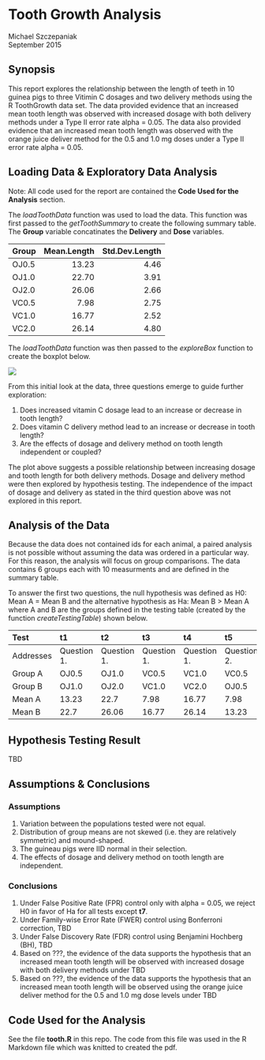 # Tooth Growth Analysis
Michael Szczepaniak  
September 2015  

## Synopsis

This report explores the relationship between the length of teeth in 10 guinea pigs to three Vitimin C dosages and two delivery methods using the R ToothGrowth data set.  The data provided evidence that an increased mean tooth length was observed with increased dosage with both delivery methods under a Type II error rate alpha = 0.05.  The data also provided evidence that an increased mean tooth length was observed with the orange juice deliver method for the 0.5 and 1.0 mg doses under a Type II error rate alpha = 0.05.

## Loading Data & Exploratory Data Analysis
Note: All code used for the report are contained the **Code Used for the Analysis** section.

The *loadToothData* function was used to load the data.  This function was first passed to the *getToothSummary* to create the following summary table.  The **Group** variable concatinates the **Delivery** and **Dose** variables.
  
<table>
<thead>
<tr class="header">
<th align="left">Group</th>
<th align="right">Mean.Length</th>
<th align="right">Std.Dev.Length</th>
</tr>
</thead>
<tbody>
<tr class="odd">
<td align="left">OJ0.5</td>
<td align="right">13.23</td>
<td align="right">4.46</td>
</tr>
<tr class="even">
<td align="left">OJ1.0</td>
<td align="right">22.70</td>
<td align="right">3.91</td>
</tr>
<tr class="odd">
<td align="left">OJ2.0</td>
<td align="right">26.06</td>
<td align="right">2.66</td>
</tr>
<tr class="even">
<td align="left">VC0.5</td>
<td align="right">7.98</td>
<td align="right">2.75</td>
</tr>
<tr class="odd">
<td align="left">VC1.0</td>
<td align="right">16.77</td>
<td align="right">2.52</td>
</tr>
<tr class="even">
<td align="left">VC2.0</td>
<td align="right">26.14</td>
<td align="right">4.80</td>
</tr>
</tbody>
</table>
  
The *loadToothData* function was then passed to the *exploreBox* function to create the boxplot below.

![](ToothDecayAnalysis_files/figure-html/unnamed-chunk-2-1.png) 
  
From this initial look at the data, three questions emerge to guide further exploration:

1. Does increased vitamin C dosage lead to an increase or decrease in tooth length?
2. Does vitamin C delivery method lead to an increase or decrease in tooth length?
3. Are the effects of dosage and delivery method on tooth length independent or coupled?

The plot above suggests a possible relationship between increasing dosage and tooth length for both delivery methods.  Dosage and delivery method were then explored by hypothesis testing.  The independence of the impact of dosage and delivery as stated in the third question above was not explored in this report.

## Analysis of the Data
Because the data does not contained ids for each animal, a paired analysis is not possible without assuming the data was ordered in a particular way.  For this reason, the analysis will focus on group comparisons.  The data contains 6 groups each with 10 measurments and are defined in the summary table.

To answer the first two questions, the null hypothesis was defined as H0: Mean A = Mean B and the alternative hypothesis as Ha: Mean B > Mean A where A and B are the groups defined in the testing table (created by the function *createTestingTable*) shown below.
  
<table>
<thead>
<tr class="header">
<th align="left">Test</th>
<th align="left">t1</th>
<th align="left">t2</th>
<th align="left">t3</th>
<th align="left">t4</th>
<th align="left">t5</th>
<th align="left">t6</th>
<th align="left">t7</th>
</tr>
</thead>
<tbody>
<tr class="odd">
<td align="left">Addresses</td>
<td align="left">Question 1.</td>
<td align="left">Question 1.</td>
<td align="left">Question 1.</td>
<td align="left">Question 1.</td>
<td align="left">Question 2.</td>
<td align="left">Question 2.</td>
<td align="left">Question 2.</td>
</tr>
<tr class="even">
<td align="left">Group A</td>
<td align="left">OJ0.5</td>
<td align="left">OJ1.0</td>
<td align="left">VC0.5</td>
<td align="left">VC1.0</td>
<td align="left">VC0.5</td>
<td align="left">VC1.0</td>
<td align="left">VC2.0</td>
</tr>
<tr class="odd">
<td align="left">Group B</td>
<td align="left">OJ1.0</td>
<td align="left">OJ2.0</td>
<td align="left">VC1.0</td>
<td align="left">VC2.0</td>
<td align="left">OJ0.5</td>
<td align="left">OJ1.0</td>
<td align="left">OJ2.0</td>
</tr>
<tr class="even">
<td align="left">Mean A</td>
<td align="left">13.23</td>
<td align="left">22.7</td>
<td align="left">7.98</td>
<td align="left">16.77</td>
<td align="left">7.98</td>
<td align="left">16.77</td>
<td align="left">26.14</td>
</tr>
<tr class="odd">
<td align="left">Mean B</td>
<td align="left">22.7</td>
<td align="left">26.06</td>
<td align="left">16.77</td>
<td align="left">26.14</td>
<td align="left">13.23</td>
<td align="left">22.7</td>
<td align="left">26.06</td>
</tr>
</tbody>
</table>
  
## Hypothesis Testing Result
  
TBD
  
## Assumptions & Conclusions

### Assumptions  
1. Variation between the populations tested were not equal.
2. Distribution of group means are not skewed (i.e. they are relatively symmetric) and mound-shaped.
3. The guineau pigs were IID normal in their selection.
4. The effects of dosage and delivery method on tooth length are independent.

### Conclusions
1. Under False Positive Rate (FPR) control only with alpha = 0.05, we reject H0 in favor of Ha for all tests except **t7**.
2. Under Family-wise Error Rate (FWER) control using Bonferroni correction, TBD
3. Under False Discovery Rate (FDR) control using Benjamini Hochberg (BH), TBD
4. Based on ???, the evidence of the data supports the hypothesis that an increased mean tooth length will be observed with increased dosage with both delivery methods under TBD
3. Based on ???, the evidence of the data supports the hypothesis that an increased mean tooth length will be observed using the orange juice deliver method for the 0.5 and 1.0 mg dose levels under TBD

## Code Used for the Analysis

See the file **tooth.R** in this repo.  The code from this file was used in the R Markdown file which was knitted to created the pdf.
